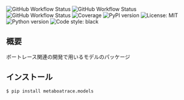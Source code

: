 ![GitHub Workflow Status](https://github.com/metaboatrace/models/actions/workflows/publish.yml/badge.svg)
![GitHub Workflow Status](https://github.com/metaboatrace/models/actions/workflows/tests.yml/badge.svg)
![GitHub Workflow Status](https://github.com/metaboatrace/models/actions/workflows/lint.yml/badge.svg)
![Coverage](https://img.shields.io/codecov/c/github/metaboatrace/models.svg)
![PyPI version](https://img.shields.io/pypi/v/metaboatrace.models.svg)
![License: MIT](https://img.shields.io/badge/License-MIT-yellow.svg)
![Python version](https://img.shields.io/badge/python-3.11-blue.svg)
![Code style: black](https://img.shields.io/badge/code%20style-black-000000.svg)

## 概要

ボートレース関連の開発で用いるモデルのパッケージ

## インストール

```bash
$ pip install metaboatrace.models
```
